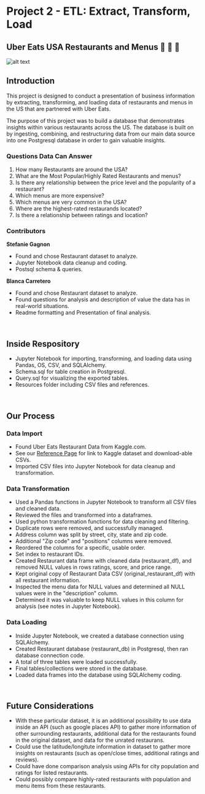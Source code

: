 # Project 2 - ETL: Extract, Transform, Load
## Uber Eats USA Restaurants and Menus :hamburger: :pizza: :bento:
![alt text](https://www.jotform.com/blog/wp-content/uploads/2020/04/ubereats-alternatives.jpg)


## Introduction
This project is designed to conduct a presentation of business information by extracting, transforming, and loading data of restaurants and menus in the US that are partnered with Uber Eats.

The purpose of this project was to build a database that demonstrates insights within various restaurants across the US. The database is built on by ingesting, combining, and restructuring data from our main data source into one Postgresql database in order to gain valuable insights.

### Questions Data Can Answer
1. How many Restaurants are around the USA?
2. What are the Most Popular/Highly Rated Restaurants and menus?
3. Is there any relationship between the price level and the popularity of a restaurant?
4. Which menus are more expensive?
5. Which menus are very common in the USA?
6. Where are the highest-rated restaurands located?
7. Is there a relationship between ratings and location?

### Contributors
<b>Stefanie Gagnon</b>
  - Found and chose Restaurant dataset to analyze.
  - Jupyter Notebook data cleanup and coding. 
  - Postsql schema & queries.

<b>Blanca Carretero</b>
- Found and chose Restaurant dataset to analyze.
- Found questions for analysis and description of value the data has in real-world situations.
- Readme formatting and Presentation of final analysis.

<br>

## Inside Respository
- Jupyter Notebook for importing, transforming, and loading data using Pandas, OS, CSV, and SQLAlchemy.
- Schema.sql for table creation in Postgresql.
- Query.sql for visualizing the exported tables.
- Resources folder including CSV files and references.

<br>

## Our Process
### Data Import
- Found Uber Eats Restaurant Data from Kaggle.com.
- See our <a href="https://github.com/skgag1216/Project-2/blob/main/Resources/References/reference_page.md#references">Reference Page</a> for link to Kaggle dataset and download-able CSVs.
- Imported CSV files into Jupyter Notebook for data cleanup and transformation.

### Data Transformation
- Used a Pandas functions in Jupyter Notebook to transform all CSV files and cleaned data.
- Reviewed the files and transformed into a dataframes.
- Used python transformation functions for data cleaning and filtering.
- Duplicate rows were removed, and successfully managed.
- Address column was split by street, city, state and zip code.
- Additional "Zip code" and "positions" columns were removed.
- Reordered the columns for a specific, usable order.
- Set index to restaurant IDs.
- Created Restaurant data frame with cleaned data (restaurant_df), and removed NULL values in rows ratings, score, and price range.
- Kept original copy of Restaurant Data CSV (original_restaurant_df) with all restaurant information. 
- Inspected the menu data for NULL values and determined all NULL values were in the "description" column.
- Determined it was valuable to keep NULL values in this column for analysis (see notes in Jupyter Notebook).

### Data Loading
- Inside Jupyter Notebook, we created a database connection using SQLAlchemy.
- Created Restaurant database (restaurant_db) in Postgresql, then ran database connection code.
- A total of three tables were loaded successfully.
- Final tables/collections were stored in the database.
- Loaded data frames into the database using SQLAlchemy coding.

<br>

## Future Considerations
- With these particular dataset, it is an additional possibility to use data inside an API (such as google places API) to gather more information of other surrounding restaurants, additional data for the restaurants found in the original dataset, and data for the unrated restaurans.
- Could use the latitude/longitute information in dataset to gather more insights on restaurants (such as open/close times, additional ratings and reviews).
- Could have done comparison analysis using APIs for city population and ratings for listed restaurants.
- Could possibly compare highly-rated restaurants with population and menu items from these restaurants.

